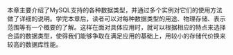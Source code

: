 

本章主要介绍了MySQL支持的各种数据类型，并通过多个实例对它们的使用方法做了详细的说明。学完本章后，读者可以对每种数据类型的用途、物理存储、表示范围等有一个概要的了解。这样在面对具体应用时，就可以根据相应的特点来选择合适的数据类型，使得我们能够争取在满足应用的基础上，用较小的存储代价换来较高的数据库性能。



